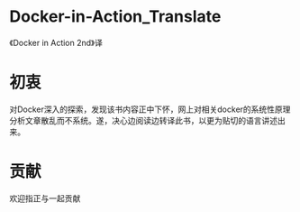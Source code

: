 # Docker-in-Action_Translate
《Docker in Action 2nd》译

# 初衷

对Docker深入的探索，发现该书内容正中下怀，网上对相关docker的系统性原理分析文章散乱而不系统。遂，决心边阅读边转译此书，以更为贴切的语言讲述出来。



# 贡献

欢迎指正与一起贡献
